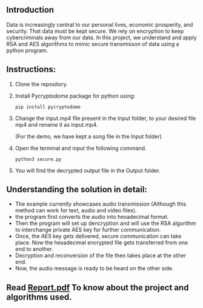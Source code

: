 ## Introduction
Data is increasingly central to our personal lives, economic prosperity, and security. That data must be kept secure. We rely on encryption to keep cybercriminals away from our data. In this project, we understand and apply RSA and AES algorithms to mimic secure transmisson of data using a python program.


## Instructions:

1. Clone the repository. 

2. Install Pycryptodome package for python using:

	`pip install pycryptodome`

3. Change the input.mp4 file present in the Input folder, to your desired file mp4 and rename it as input.mp4.

    (For the demo, we have kept a song file in the Input folder)

4. Open the terminal and input the following command.
	
    `python3 secure.py`

5. You will find the decrypted output file in the Output folder. 


## Understanding the solution in detail:

 - The example currently showcases audio transmission (Although this method can work for text, audio and video files).
 - the program first converts the audio into hexadecimal format.
 - Then the program will set up dencryption and will use the RSA algorithm to interchange private AES key for further communication.
 - Once, the AES key gets delivered, secure communication can take place. Now the hexadecimal encrypted file gets transferred from one end to another.
 - Decryption and reconversion of the file then takes place at the other end.
 - Now, the audio message is ready to be heard on the other side.

## Read [Report.pdf](./Report.pdf) To know about the project and algorithms used. 
